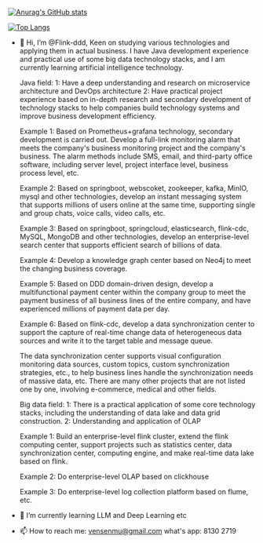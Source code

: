 [![Anurag's GitHub stats](https://github-readme-stats.vercel.app/api?username=Flink-ddd)](https://github.com/Flink-ddd/github-readme-stats)

[![Top Langs](https://github-readme-stats.vercel.app/api/top-langs/?username=Flink-ddd&layout=compact)](https://github.com/Flink-ddd/github-readme-stats)

- 👋 Hi, I’m @Flink-ddd, Keen on studying various technologies and applying them in actual business.
  I have Java development experience and practical use of some big data technology stacks, and I am currently learning artificial intelligence technology.
  
  Java field:
    1: Have a deep understanding and research on microservice architecture and DevOps architecture
    2: Have practical project experience based on in-depth research and secondary development of technology stacks to help companies build technology systems
  and improve business development efficiency.
  
    Example 1: Based on Prometheus+grafana technology, secondary development is carried out. Develop a full-link monitoring alarm that meets the company's business monitoring project
  and the company's business. The alarm methods include SMS, email, and third-party office software, including server level, project interface level, business process level, etc.
  
    Example 2: Based on springboot, webscoket, zookeeper, kafka, MinIO, mysql and other technologies, develop an instant messaging system that supports millions of users online at the same time,
  supporting single and group chats, voice calls, video calls, etc.
  
    Example 3: Based on springboot, springcloud, elasticsearch, flink-cdc, MySQL, MongoDB and other technologies, develop an enterprise-level search center that supports efficient search of billions of data.
  
    Example 4: Develop a knowledge graph center based on Neo4j to meet the changing business coverage.
  
    Example 5: Based on DDD domain-driven design, develop a multifunctional payment center within the company group to meet the payment business of all business lines of the entire company, and have experienced millions of payment data per day.
  
    Example 6: Based on flink-cdc, develop a data synchronization center to support the capture of real-time change data of heterogeneous data sources and write it to the target table and message queue.

    The data synchronization center supports visual configuration monitoring data sources, custom topics, custom synchronization strategies, etc., to help business lines handle the synchronization needs of massive data, etc.
  There are many other projects that are not listed one by one, involving e-commerce, medical and other fields.

  Big data field:
    1: There is a practical application of some core technology stacks, including the understanding of data lake and data grid construction.
    2: Understanding and application of OLAP
  
    Example 1: Build an enterprise-level flink cluster, extend the flink computing center, support projects such as statistics center, data synchronization center, computing engine, and make real-time data lake based on flink.

    Example 2: Do enterprise-level OLAP based on clickhouse

    Example 3: Do enterprise-level log collection platform based on flume, etc.


  
- 🌱 I’m currently learning LLM and Deep Learning etc
  

- 📫 How to reach me: vensenmu@gmail.com        what's app: 8130 2719
